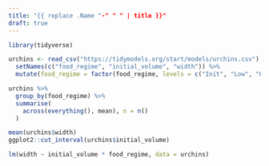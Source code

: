 ```yaml
---
title: "{{ replace .Name "-" " " | title }}"
draft: true
---
```


<link href="theme.css" rel="stylesheet" type="text/css">
<script src="/highlighter.min.js"></script>

```r
library(tidyverse)

urchins <- read_csv("https://tidymodels.org/start/models/urchins.csv") %>%
  setNames(c("food_regime", "initial_volume", "width")) %>%
  mutate(food_regime = factor(food_regime, levels = c("Init", "Low", "High")))

urchins %>%
  group_by(food_regime) %>%
  summarise(
    across(everything(), mean), n = n()
  )

mean(urchins$width)
ggplot2::cut_interval(urchins$initial_volume)

lm(width ~ initial_volume * food_regime, data = urchins)
```
